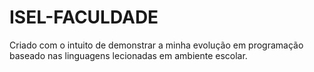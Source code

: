 # ISEL-FACULDADE
Criado com o intuito de demonstrar a minha evolução em programação baseado nas linguagens lecionadas em ambiente escolar.
